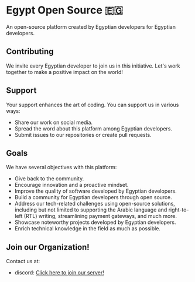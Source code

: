 # Egypt Open Source 🇪🇬

An open-source platform created by Egyptian developers for Egyptian developers.

## Contributing

We invite every Egyptian developer to join us in this initiative. Let's work together to make a positive impact on the world!

## Support

Your support enhances the art of coding. You can support us in various ways:

- Share our work on social media.
- Spread the word about this platform among Egyptian developers.
- Submit issues to our repositories or create pull requests.

## Goals

We have several objectives with this platform:

- Give back to the community.
- Encourage innovation and a proactive mindset.
- Improve the quality of software developed by Egyptian developers.
- Build a community for Egyptian developers through open source.
- Address our tech-related challenges using open-source solutions, including but not limited to supporting the Arabic language and right-to-left (RTL) writing, streamlining payment gateways, and much more.
- Showcase noteworthy projects developed by Egyptian developers.
- Enrich technical knowledge in the field as much as possible.

## Join our Organization!

Contact us at:
- discord: <a href="https://discord.gg/Zjj9Vx8se">Click here to join our server!</a>
